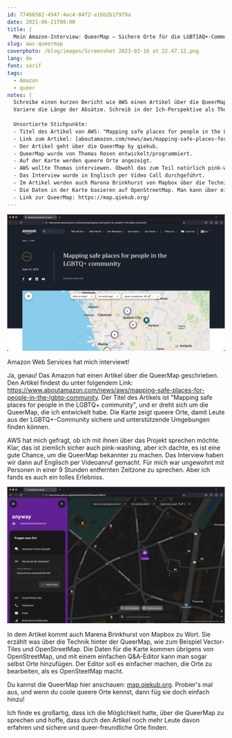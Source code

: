 ```yaml
---
id: 77466582-4947-4ac4-84f2-a16b2b1f979a
date: 2021-06-21T00:00
title: |
  Mein Amazon-Interview: QueerMap – Sichere Orte für die LGBTIAQ+-Community
slug: aws-queermap
coverphoto: /blog/images/Screenshot 2023-03-16 at 22.47.12.png
lang: de
font: serif
tags:
  - Amazon
  - queer
notes: |
  Schreibe einen kurzen Bericht wie AWS einen Artikel über die QueerMap von Thomas Rosen geschrieben hat. Alle Informationen bekommst du aus den Stichpunkten.
  Variere die Länge der Absätze. Schreib in der Ich-Perspektive als Thomas Rosen.

  Unsortierte Stichpunkte:
  - Titel des Artikel von AWS: "Mapping safe places for people in the LGBTQ+ community"
  - Link zum Artikel: [aboutamazon.com/news/aws/mapping-safe-places-for-people-in-the-lgbtq-community](https://www.aboutamazon.com/news/aws/mapping-safe-places-for-people-in-the-lgbtq-community)
  - Der Artikel geht über die QueerMap by qiekub.
  - QueerMap wurde von Thomas Rosen entwickelt/programmiert.
  - Auf der Karte werden queere Orte angezeigt.
  - AWS wollte Thomas interviewen. Obwohl das zum Teil natürlich pink-washing ist, hat Thomas gerne angenommen.
  - Das Interview wurde in Englisch per Video Call durchgeführt.
  - Im Artikel werden auch Marena Brinkhurst von Mapbox über die Technik (Vector-Tiles, OpenStreetMap) hinter QueerMap interviewt.
  - Die Daten in der Karte basieren auf OpenStreetMap. Man kann über einen einfachen Q&A-Editor auch eigene Orte hinzufügen.
  - Link zur QueerMap: https://map.qiekub.org/
---
```


![Screenshot of the article](</blog/images/Screenshot 2023-03-16 at 22.47.12.png>)

Amazon Web Services hat mich interviewt!

Ja, genau! Das Amazon hat einen Artikel über die QueerMap geschrieben. Den Artikel findest du unter folgendem Link: https://www.aboutamazon.com/news/aws/mapping-safe-places-for-people-in-the-lgbtq-community. Der Titel des Artikels ist "Mapping safe places for people in the LGBTQ+ community", und er dreht sich um die QueerMap, die ich entwickelt habe. Die Karte zeigt queere Orte, damit Leute aus der LGBTQ+-Community sichere und unterstützende Umgebungen finden können.

AWS hat mich gefragt, ob ich mit ihnen über das Projekt sprechen möchte. Klar, das ist ziemlich sicher auch pink-washing, aber ich dachte, es ist eine gute Chance, um die QueerMap bekannter zu machen. Das Interview haben wir dann auf Englisch per Videoanruf gemacht.
Für mich war ungewohnt mit Personen in einer 9 Stunden entfernten Zeitzone zu sprechen. Aber ich fands es auch ein tolles Erlebniss.

![Screenshot of the editor](</blog/images/Screenshot 2023-03-16 at 22.50.15.png>)

In dem Artikel kommt auch Marena Brinkhurst von Mapbox zu Wort. Sie erzählt was über die Technik hinter der QueerMap, wie zum Beispiel Vector-Tiles und OpenStreetMap. Die Daten für die Karte kommen übrigens von OpenStreetMap, und mit einem einfachen Q&A-Editor kann man sogar selbst Orte hinzufügen.
Der Editor soll es einfacher machen, die Orte zu bearbeiten, als es OpenSteetMap macht.

Du kannst die QueerMap hier anschauen: [map.qiekub.org](https://map.qiekub.org/). Probier's mal aus, und wenn du coole queere Orte kennst, dann füg sie doch einfach hinzu!

Ich finde es großartig, dass ich die Möglichkeit hatte, über die QueerMap zu sprechen und hoffe, dass durch den Artikel noch mehr Leute davon erfahren und sichere und queer-freundliche Orte finden.
